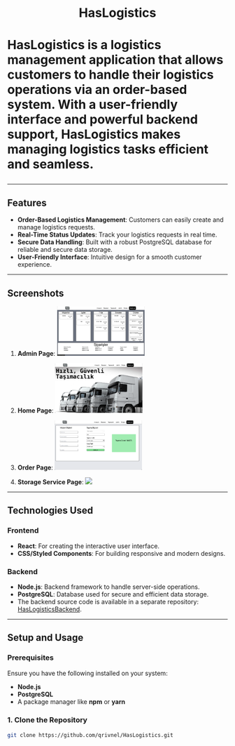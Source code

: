 <h1 align="center">HasLogistics<h1>

**HasLogistics** is a logistics management application that allows customers to handle their logistics operations via an order-based system. With a user-friendly interface and powerful backend support, HasLogistics makes managing logistics tasks efficient and seamless.

---

## Features

- **Order-Based Logistics Management**: Customers can easily create and manage logistics requests.
- **Real-Time Status Updates**: Track your logistics requests in real time.
- **Secure Data Handling**: Built with a robust PostgreSQL database for reliable and secure data storage.
- **User-Friendly Interface**: Intuitive design for a smooth customer experience.

---

## Screenshots

1. **Admin Page**:
   <img src="src/assets/app-photos/admin-page.png" width="200" />

2. **Home Page**:
   <img src="src/assets/app-photos/home-page.png" width="200" />

3. **Order Page**:
   <img src="src/assets/app-photos/order-page.png" width="200" />

4. **Storage Service Page**:
   <img src="src/assets/app-photos/storage-service-page.png" width="200" />

---

## Technologies Used

### **Frontend**
- **React**: For creating the interactive user interface.
- **CSS/Styled Components**: For building responsive and modern designs.

### **Backend**
- **Node.js**: Backend framework to handle server-side operations.
- **PostgreSQL**: Database used for secure and efficient data storage.
- The backend source code is available in a separate repository: [HasLogisticsBackend](https://github.com/qrivnel/HasLogisticsBackend).

---

## Setup and Usage

### Prerequisites
Ensure you have the following installed on your system:
- **Node.js**
- **PostgreSQL**
- A package manager like **npm** or **yarn**

### 1. Clone the Repository
```bash
git clone https://github.com/qrivnel/HasLogistics.git